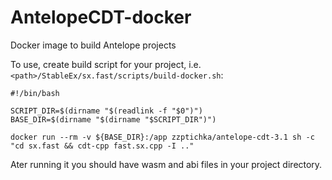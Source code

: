 # AntelopeCDT-docker
Docker image to build Antelope projects

To use, create build script for your project, i.e. `<path>/StableEx/sx.fast/scripts/build-docker.sh`:

```
#!/bin/bash

SCRIPT_DIR=$(dirname "$(readlink -f "$0")")
BASE_DIR=$(dirname "$(dirname "$SCRIPT_DIR")")

docker run --rm -v ${BASE_DIR}:/app zzptichka/antelope-cdt-3.1 sh -c "cd sx.fast && cdt-cpp fast.sx.cpp -I .."

```

Ater running it you should have wasm and abi files in your project directory.